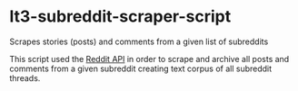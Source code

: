 # lt3-subreddit-scraper-script
Scrapes stories (posts) and comments from a given list of subreddits

This script used the [Reddit API](https://www.reddit.com/wiki/api) in order to scrape and archive all posts and comments from a given subreddit creating text corpus of all subreddit threads.
